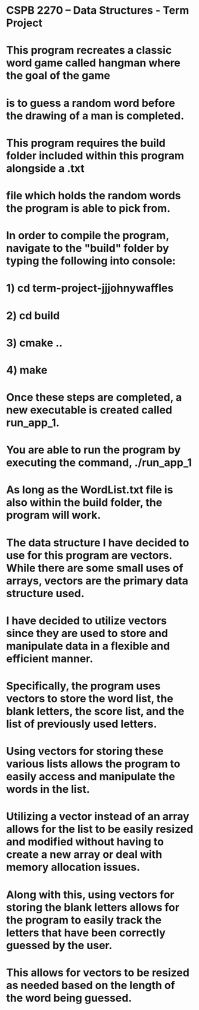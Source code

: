 # CSPB 2270 – Data Structures - Term Project
#
# This program recreates a classic word game called hangman where the goal of the game
# is to guess a random word before the drawing of a man is completed. 
# This program requires the build folder included within this program alongside a .txt
# file which holds the random words the program is able to pick from. 
# In order to compile the program, navigate to the "build" folder by typing the following into console:
# 1) cd term-project-jjjohnywaffles
# 2) cd build
# 3) cmake ..
# 4) make
# Once these steps are completed, a new executable is created called run_app_1.
# You are able to run the program by executing the command, ./run_app_1
# As long as the WordList.txt file is also within the build folder, the program will work. 
# 
# The data structure I have decided to use for this program are vectors. While there are some small uses of arrays, vectors are the primary data structure used.
# I have decided to utilize vectors since they are used to store and manipulate data in a flexible and efficient manner. 
# Specifically, the program uses vectors to store the word list, the blank letters, the score list, and the list of previously used letters.
# Using vectors for storing these various lists allows the program to easily access and manipulate the words in the list. 
# Utilizing a vector instead of an array allows for the list to be easily resized and modified without having to create a new array or deal with memory allocation issues.
# Along with this, using vectors for storing the blank letters allows for the program to easily track the letters that have been correctly guessed by the user. 
# This allows for vectors to be resized as needed based on the length of the word being guessed.

